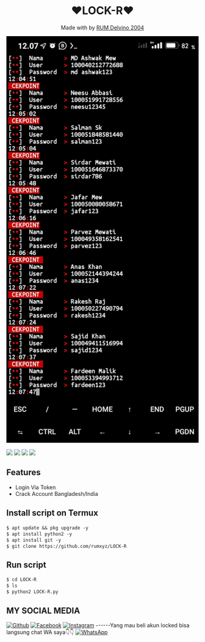 <h1 align="center">
  ❤LOCK-R❤
</h1>
</div>
<p align="center">
  Made with  by <a href="git clone https://github.com/rumxyz">RUM Delvino 2004</a>
</p>
<p align="center">
 <img src="https://github.com/rumxyz/LOCK-R/blob/main/Screenshot_2020-12-05-12-07-48-564_com.termux.jpg" width="640" title="Menu" alt="Menu">
</p>

   ![](https://img.shields.io/badge/Language-1-blue) ![](https://img.shields.io/badge/Python-3.7-green) ![](https://img.shields.io/badge/Size-5KB-orange) ![](https://img.shields.io/badge/Relase-16-09-20-brightgreen)

## Features
* Login Via Token
* Crack Account Bangladesh/India
## Install script on Termux
```
$ apt update && pkg upgrade -y
$ apt install python2 -y
$ apt install git -y
$ git clone https://github.com/rumxyz/LOCK-R
```

## Run script
```
$ cd LOCK-R
$ ls
$ python2 LOCK-R.py
```

## MY SOCIAL MEDIA
[![Github](https://img.shields.io/badge/Github-Ikuti-green?style=for-the-badge&logo=github)](https://github.com/rumxyz)
[![Facebook](https://img.shields.io/badge/Facebook-Ikuti-green?style=for-the-badge&logo=facebook)](https://m.facebook.com/RUMXYZ5X)
[![Instagram](https://img.shields.io/badge/Instagram-Ikuti-green?style=for-the-badge&logo=instagram)](https://Instagram.com/_rumxyz)
    ------Yang mau beli akun locked bisa langsung chat WA saya👇👇
[![WhatsApp](https://img.shields.io/badge/whatsapp-Hubungi-brightgreen?style=for-the-badge&logo=whatsapp)](https://api.whatsapp.com/send/?phone=%2B6285695037877&text&app_absent=0)

